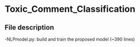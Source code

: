 # Toxic_Comment_Classification

## File description
-NLPmodel.py: build and train the proposed model (~390 lines)

